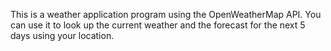 This is a weather application program using the OpenWeatherMap API. You can use it to look up the current weather and the forecast for the next 5 days using your location.